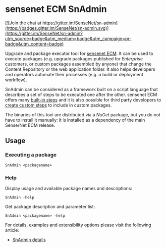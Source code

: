 # sensenet ECM SnAdmin

[![Join the chat at https://gitter.im/SenseNet/sn-admin](https://badges.gitter.im/SenseNet/sn-admin.svg)](https://gitter.im/SenseNet/sn-admin?utm_source=badge&utm_medium=badge&utm_campaign=pr-badge&utm_content=badge)

Upgrade and package executor tool for [sensenet ECM](https://github.com/SenseNet/sensenet). It can be used to execute packages (e.g. upgrade packages published for *Enterprise* customers, or custom packages assembled by anyone) that change the Content Repository or the web application folder. It also helps developers and operators automate their processes (e.g. a build or deployment workflow).

SnAdmin can be considered as a framework built on a script language that describes a set of steps to be executed one after the other. sensenet ECM offers many [built-in steps](https://github.com/SenseNet/sensenet/blob/master/docs/snadmin-builtin-steps.md) and it is also possible for third party developers to [create custom steps](https://github.com/SenseNet/sensenet/blob/master/docs/snadmin-create-custom-step.md) to include in custom packages.

The binaries of this tool are distributed via a _NuGet_ package, but you do not have to install it manually: it is installed as a dependency of the main Sense/Net ECM release.

## Usage
### Executing a package
`SnAdmin <packagename>`

### Help
Display usage and available package names and descriptions:

`SnAdmin -help`

Get package description and parameter list:

`SnAdmin <packagename> -help`

For details, examples and extensibility options please visit the following article:

- [SnAdmin details](/docs/SnAdmin.md)
